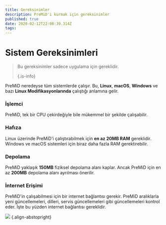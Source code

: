 ```yaml
---
title: Gereksinimler
description: PreMiD'i kurmak için gereksinimler
published: true
date: 2020-02-12T22:08:39.314Z
tags:
---
```


# Sistem Gereksinimleri

> Bu gereksinimler sadece uygulama için gereklidir. 
> 
> {.is-info}

PreMiD neredeyse tüm sistemlerde çalışır. Bu, **Linux**, **macOS**, **Windows** ve bazı **Linux Modifikasyonlarında** çalıştığı anlamına gelir.

### İşlemci
PreMiD, tek bir CPU çekirdeğiyle bile mükemmel bir şekilde çalışabilir.

### Hafıza
Linux üzerinde PreMiD'i çalıştırabilmek için **en az 20MB RAM** gereklidir. Windows ve macOS sistemleri için biraz daha fazla RAM gerektirebilir.

### Depolama
PreMiD yaklaşık **150MB** fiziksel depolama alanı kaplar. Ancak PreMiD için en az **200MB** depolama alanı ayrılması önerilir.

### İnternet Erişimi
PreMiD'in çalışabilmesi için bir internet bağlantısı gerekir. PreMiD aralıklarla yeni güncellemeleri, dilleri, servis güncellemeleri gibi güncellemeleri kontrol eder. İşte bu yüzden internet bağlantısı gereklidir.

![](https://a.icons8.com/ViUXyjOj/f4tFww/svg.svg) {.align-abstopright}